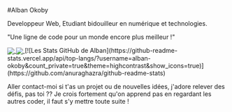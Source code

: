 #Alban Okoby

Developpeur Web, Etudiant bidouilleur en numérique et technologies.

"Une ligne de code pour un monde encore plus meilleur !"


<a href="https://github.com/alban-okoby/github-readme-stats">
  <img align="center" src="https://github-readme-stats.vercel.app/api/pin/?username=alban-okoby&repo=github-readme-stats" />
</a>
<a href="https://github.com/anuraghazra/convoychat">
  <img align="center" src="https://github-readme-stats.vercel.app/api/pin/?username=alban-okoby&count_private=true&theme=highcontrast&show_icons=true&repo=convoychat" />
</a>
[![Les Stats GitHub de Alban](https://github-readme-stats.vercel.app/api/top-langs/?username=alban-okoby&count_private=true&theme=highcontrast&show_icons=true)](https://github.com/anuraghazra/github-readme-stats)

Aller contact-moi si t'as un projet ou de nouvelles idées, j'adore relever des défis, pas toi ?? Je crois fortement qu'on apprend pas en regardant les autres coder, il faut s'y mettre toute suite !
